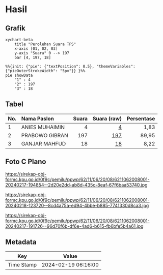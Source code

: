 # Hasil

## Grafik

```mermaid
xychart-beta
    title "Perolehan Suara TPS"
    x-axis [01, 02, 03]
    y-axis "Suara" 0 --> 197
    bar [4, 197, 18]
```

```mermaid
%%{init: {"pie": {"textPosition": 0.5}, "themeVariables": {"pieOuterStrokeWidth": "5px"}} }%%
pie showData
    "1" : 4
    "2" : 197
    "3" : 18
```

## Tabel

| No. | Nama Paslon    | Suara | Suara (raw) | Persentase |
|:--- |:-------------- | -----:| -----------:| ----------:|
| 1   | ANIES MUHAIMIN | 4     | [4][p-1]    | 1,83       |
| 2   | PRABOWO GIBRAN | 197   | [197][p-2]  | 89,95      |
| 3   | GANJAR MAHFUD  | 18    | [18][p-3]   | 8,22       |


[p-1]: https://github.com/gigit-pemilu/pemilu-2024-62-kalimantan-tengah/blob/main/pilpres/hitung-suara/sub/62-kalimantan-tengah/sub/11-pulang-pisau/sub/06-maliku/sub/2008-gandang/sub/001-tps/sub/paslon-1.txt
[p-2]: https://github.com/gigit-pemilu/pemilu-2024-62-kalimantan-tengah/blob/main/pilpres/hitung-suara/sub/62-kalimantan-tengah/sub/11-pulang-pisau/sub/06-maliku/sub/2008-gandang/sub/001-tps/sub/paslon-2.txt
[p-3]: https://github.com/gigit-pemilu/pemilu-2024-62-kalimantan-tengah/blob/main/pilpres/hitung-suara/sub/62-kalimantan-tengah/sub/11-pulang-pisau/sub/06-maliku/sub/2008-gandang/sub/001-tps/sub/paslon-3.txt

## Foto C Plano

https://sirekap-obj-formc.kpu.go.id/0f9c/pemilu/ppwp/62/11/06/20/08/6211062008001-20240217-194854--2d20e2dd-ab8d-435c-8eaf-67f6baa53740.jpg

https://sirekap-obj-formc.kpu.go.id/0f9c/pemilu/ppwp/62/11/06/20/08/6211062008001-20240218-123720--8cd4a75a-ed94-4bbe-b885-7741330d8ca3.jpg

https://sirekap-obj-formc.kpu.go.id/0f9c/pemilu/ppwp/62/11/06/20/08/6211062008001-20240217-191726--96d70f6b-df6e-4ad6-b615-fb6bfe5b4a61.jpg


## Metadata

| Key        | Value               |
| ---------- | ------------------- |
| Time Stamp | 2024-02-19 06:16:00 |



